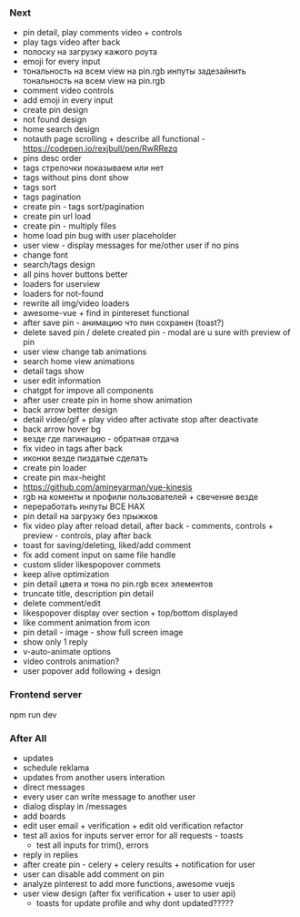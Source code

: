 ### Next
- pin detail, play comments video + controls
- play tags video after back
- полоску на загрузку кажого роута
- emoji for every input
- тональность на всем view на pin.rgb
инпуты задезайнить
тональность на всем view на pin.rgb
- comment video controls
- add emoji in every input
- create pin design
- not found design
- home search design
- notauth page scrolling + describe all functional - https://codepen.io/rexjbull/pen/RwRRezq
- pins desc order
- tags стрелочки показываем или нет
- tags without pins dont show
- tags sort
- tags pagination
- create pin - tags sort/pagination
- create pin url load
- create pin - multiply files
- home load pin bug with user placeholder
- user view - display messages for me/other user if no pins
- change font
- search/tags design
- all pins hover buttons better
- loaders for userview
- loaders for not-found
- rewrite all img/video loaders
- awesome-vue + find in pintereset functional
- after save pin - анимацию что пин сохранен (toast?)
- delete saved pin / delete created pin - modal are u sure with preview of pin
- user view change tab animations
- search home view animations
- detail tags show
- user edit information
- chatgpt for impove all components
- after user create pin in home show animation
- back arrow better design
- detail video/gif + play video after activate stop after deactivate
- back arrow hover bg
- везде где пагинацию - обратная отдача
- fix video in tags after back
- иконки везде пиздатые сделать
- create pin loader
- create pin max-height
- https://github.com/amineyarman/vue-kinesis
- rgb на коменты и профили пользователей + свечение везде
- переработать инпуты ВСЕ НАХ
- pin detail на загрузку без прыжков
- fix video play after reload detail, after back - comments, controls + preview - controls, play after back
- toast for saving/deleting, liked/add comment
- fix add coment input on same file handle
- custom slider likespopover commets 
- keep alive optimization
- pin detail цвета и тона по pin.rgb всех элементов
- truncate title, description pin detail
- delete comment/edit
- likespopover display over section + top/bottom displayed
- like comment animation from icon
- pin detail - image - show full screen image
- show only 1 reply
- v-auto-animate options
- video controls animation?
- user popover add following + design


### Frontend server
npm run dev


### After All
- updates
 - schedule reklama
 - updates from another users interation
- direct messages
 - every user can write message to another user
 - dialog display in /messages
- add boards
- edit user email + verification + edit old verification refactor 
- test all axios for inputs server error for all requests - toasts
  - test all inputs for trim(), errors
- reply in replies
- after create pin - celery + celery results + notification for user
- user can disable add comment on pin
- analyze pinterest to add more functions, awesome vuejs
- user view design (after fix verification + user to user api)
  - toasts for update profile and why dont updated?????